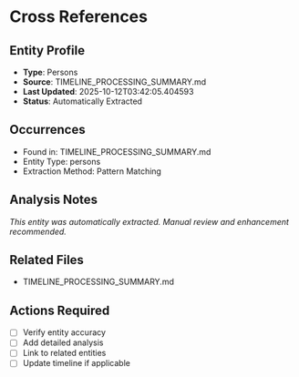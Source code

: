 # Cross References

## Entity Profile
- **Type**: Persons
- **Source**: TIMELINE_PROCESSING_SUMMARY.md
- **Last Updated**: 2025-10-12T03:42:05.404593
- **Status**: Automatically Extracted

## Occurrences
- Found in: TIMELINE_PROCESSING_SUMMARY.md
- Entity Type: persons
- Extraction Method: Pattern Matching

## Analysis Notes
*This entity was automatically extracted. Manual review and enhancement recommended.*

## Related Files
- TIMELINE_PROCESSING_SUMMARY.md

## Actions Required
- [ ] Verify entity accuracy
- [ ] Add detailed analysis
- [ ] Link to related entities
- [ ] Update timeline if applicable
